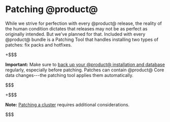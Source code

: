 # Patching @product@ [](id=patching-liferay)

While we strive for perfection with every @product@ release, the reality of the
human condition dictates that releases may not be as perfect as originally
intended. But we've planned for that. Included with every @product@ bundle is a
Patching Tool that handles installing two types of patches: fix packs and
hotfixes. 

+$$$

**Important:** Make sure to
[back up your @product@ installation and database](/discover/deployment/-/knowledge_base/7-1/backing-up-a-liferay-installation)
regularly, especially before patching. Patches can contain @product@ Core data
changes---the patching tool applies them automatically. 

$$$

+$$$

**Note:** [Patching a cluster](/discover/deployment/-/knowledge_base/7-1/updating-a-cluster)
requires additional considerations. 

$$$
